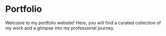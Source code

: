 # Portfolio
Welcome to my portfolio website! Here, you will find a curated collection of my work and a glimpse into my professional journey.
